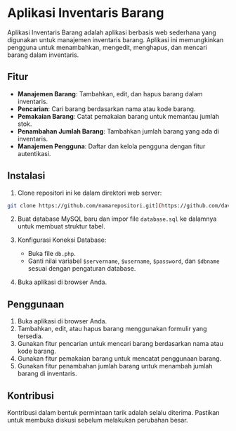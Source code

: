 # Aplikasi Inventaris Barang

Aplikasi Inventaris Barang adalah aplikasi berbasis web sederhana yang digunakan untuk manajemen inventaris barang. Aplikasi ini memungkinkan pengguna untuk menambahkan, mengedit, menghapus, dan mencari barang dalam inventaris.

## Fitur

- **Manajemen Barang**: Tambahkan, edit, dan hapus barang dalam inventaris.
- **Pencarian**: Cari barang berdasarkan nama atau kode barang.
- **Pemakaian Barang**: Catat pemakaian barang untuk memantau jumlah stok.
- **Penambahan Jumlah Barang**: Tambahkan jumlah barang yang ada di inventaris.
- **Manajemen Pengguna**: Daftar dan kelola pengguna dengan fitur autentikasi.

## Instalasi

1. Clone repositori ini ke dalam direktori web server:

```bash
git clone https://github.com/namarepositori.git](https://github.com/davlix/inventory-management_uts.git
```

2. Buat database MySQL baru dan impor file `database.sql` ke dalamnya untuk membuat struktur tabel.

3. Konfigurasi Koneksi Database:
   
   - Buka file `db.php`.
   - Ganti nilai variabel `$servername`, `$username`, `$password`, dan `$dbname` sesuai dengan pengaturan database.

4. Buka aplikasi di browser Anda.

## Penggunaan

1. Buka aplikasi di browser Anda.
2. Tambahkan, edit, atau hapus barang menggunakan formulir yang tersedia.
3. Gunakan fitur pencarian untuk mencari barang berdasarkan nama atau kode barang.
4. Gunakan fitur pemakaian barang untuk mencatat penggunaan barang.
5. Gunakan fitur penambahan jumlah barang untuk menambah jumlah barang di inventaris.

## Kontribusi

Kontribusi dalam bentuk permintaan tarik adalah selalu diterima. Pastikan untuk membuka diskusi sebelum melakukan perubahan besar.

